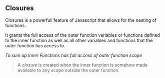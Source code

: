 ## Closures

Closures is a powerfull feature of Javascript that allows for the nesting of functions.

It grants the full access of the outer function variables or functions defined to the inner function as well as all other variables and functions that the outer function has access to.

*To sum up Inner Functions has full access of outer function scope*




>  A *closure* is created when the inner function is somehow made available to any scope outside the outer function.